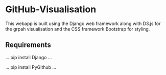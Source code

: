 # GitHub-Visualisation
This webapp is built using the Django web framework along with D3.js for the grpah visualisation and the CSS framework Bootstrap for styling.

## Requirements
  
  ...
   pip install Django 
  ...
  
  ...
   pip install PyGithub
  ...
